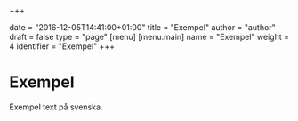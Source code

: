 +++

date = "2016-12-05T14:41:00+01:00"
title = "Exempel"
author = "author"
draft = false
type = "page"
[menu]
     [menu.main]
        name = "Exempel"
        weight = 4
        identifier = "Exempel"
+++

# Exempel

Exempel text på svenska.
